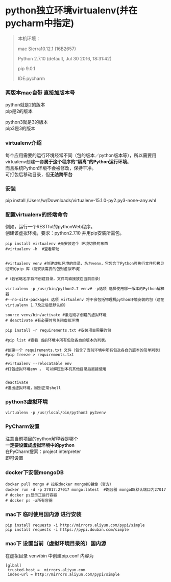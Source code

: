 # python独立环境virtualenv\(并在pycharm中指定\)

> 本机环境：
>
> mac Sierra10.12.1 \(16B2657\)
>
> Python 2.7.10 \(default, Jul 30 2016, 18:31:42\)
>
> pip 9.0.1
>
> IDE:pycharm

### 两版本mac自带 直接加版本号

python就是2的版本  
 pip是2的版本

python3就是3的版本  
 pip3是3的版本

### virtualenv介绍

每个应用需要的运行环境经常不同（包的版本／python版本等），所以需要用virtualenv创建一套**属于这个程序的“隔离”的Python运行环境**。  
 而且系统Python环境不会被修改，保持干净。  
 可打包后移动目录，但**无法跨平台**

### 安装

pip install /Users/w/Downloads/virtualenv-15.1.0-py2.py3-none-any.whl

### 配置virtualenv的终端命令

例如，运行一个RESTful的pythonWeb程序。  
 创建该虚拟环境，要求：python2.7.10 并用pip安装所需包。

```
pip install virtualenv #先安装这个 环境切换的东西
#virtualenv -h  #查看帮助


#virtualenv venv #创建虚拟环境的目录，名为venv，它包含了Python可执行文件和拷贝过来的pip 库（能安装需要的包到虚拟环境）

#（若省略名字将不创建目录，文件均直接放在当前目录）

virtualenv -p /usr/bin/python2.7 venv# -p选项 选择使用哪一版本的Python解释器
#--no-site-packages 选项 virtualenv 将不会包括物理机python环境安装的包（这在 virtualenv 1.7及之后是默认的）

source venv/bin/activate #激活刚才创建的虚拟环境
# deactivate #有必要时可关闭虚拟环境

pip install -r requirements.txt #安装项目需要的包

#pip list #查看 当前环境中所有包及各自的版本的列表。

#创建一个 requirements.txt 文件（包含了当前环境中所有包及各自的版本的简单列表）
#pip freeze > requirements.txt

#virtualenv --relocatable env
#打包虚拟环境env 。 可以解压到本机其他目录后直接使用


deactivate
#退出虚拟环境，回到正常shell
```

### python3虚拟环境

```
virtualenv -p /usr/local/bin/python3 py3venv
```

### PyCharm设置

注意当前项目的python解释器是哪个  
**一定要设置成虚拟环境中的python**  
在PyCharm搜索：project interpreter  
即可设置



### docker下安装mongoDB

```
docker pull mongo # 拉取docker mongoDB镜像（官方）
docker run -d -p 27017:27017 mongo:latest  #跑容器 mongoDB默认端口为27017
# docker ps显示正运行容器
# docker ps -a所有容器
```

### mac下 临时使用国内源 进行安装

```
pip install requests -i http://mirrors.aliyun.com/pypi/simple
pip install requests -i https://pypi.douban.com/simple
```

### mac下 设置当前（虚拟环境目录的）国内源

在虚拟目录 venv/bin 中创建pip.conf 内容为

```
[glbal]
 trusted-host =  mirrors.aliyun.com
 index-url = http://mirrors.aliyun.com/pypi/simple
```




